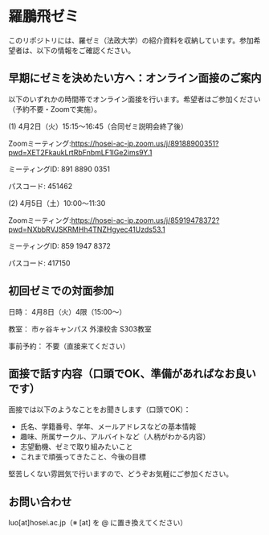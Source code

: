 # 羅鵬飛ゼミ

このリポジトリには、羅ゼミ（法政大学）の紹介資料を収納しています。参加希望者は、以下の情報をご確認ください。

## 早期にゼミを決めたい方へ：オンライン面接のご案内
以下のいずれかの時間帯でオンライン面接を行います。希望者はご参加ください（予約不要・Zoomで実施）。

(1) 4月2日（火）15:15～16:45（合同ゼミ説明会終了後）

Zoomミーティング:https://hosei-ac-jp.zoom.us/j/89188900351?pwd=XET2FkaukLrtRbFnbmLF1IGe2ims9Y.1

ミーティングID: 891 8890 0351

パスコード: 451462


(2) 4月5日（土）10:00～11:30

Zoomミーティング:https://hosei-ac-jp.zoom.us/j/85919478372?pwd=NXbbRVJSKRMHh4TNZHgyec41Uzds53.1

ミーティングID: 859 1947 8372

パスコード: 417150

## 初回ゼミでの対面参加

日時： 4月8日（火）4限（15:00～）

教室： 市ヶ谷キャンパス 外濠校舎 S303教室

事前予約： 不要（直接来てください）

## 面接で話す内容（口頭でOK、準備があればなお良いです）
面接では以下のようなことをお聞きします（口頭でOK）：

- 氏名、学籍番号、学年、メールアドレスなどの基本情報
- 趣味、所属サークル、アルバイトなど（人柄がわかる内容）
- 志望動機、ゼミで取り組みたいこと
- これまで頑張ってきたこと、今後の目標

堅苦しくない雰囲気で行いますので、どうぞお気軽にご参加ください。

## お問い合わせ
luo[at]hosei.ac.jp（※ [at] を @ に置き換えてください）

